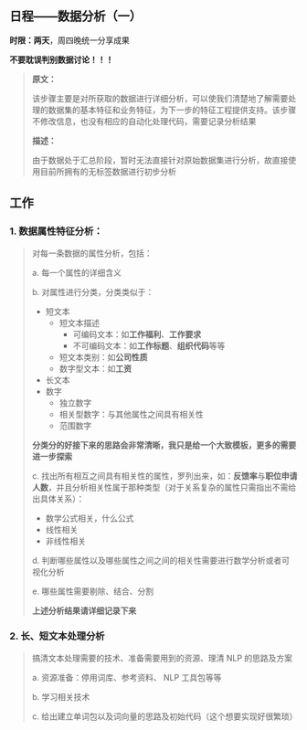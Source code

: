 ## 日程——数据分析（一）

**时限：两天**，周四晚统一分享成果

**不要耽误判别数据讨论！！！**

> **原文：**
>
> 该步骤主要是对所获取的数据进行详细分析，可以使我们清楚地了解需要处理的数据集的基本特征和业务特征，为下一步的特征工程提供支持。该步骤不修改信息，也没有相应的自动化处理代码，需要记录分析结果
>
> **描述：**
>
> 由于数据处于汇总阶段，暂时无法直接针对原始数据集进行分析，故直接使用目前所拥有的无标签数据进行初步分析

## 工作

### 1. 数据属性特征分析：

> 对每一条数据的属性分析，包括：
>
> a. 每一个属性的详细含义
>
> b. 对属性进行分类，分类类似于：
>
> - 短文本
>   - 短文本描述
>     - 可编码文本：如**工作福利**、**工作要求**
>     - 不可编码文本：如**工作标题**、**组织代码**等等
>   - 短文本类别：如**公司性质**
>   - 数字型文本：如**工资**
> - 长文本
> - 数字
>   - 独立数字
>   - 相关型数字：与其他属性之间具有相关性
>   - 范围数字
>
> **分类分的好接下来的思路会非常清晰，我只是给一个大致模板，更多的需要进一步探索**
>
> c. 找出所有相互之间具有相关性的属性，罗列出来，如：**反馈率**与**职位申请人数**，并且分析相关性属于那种类型（对于关系复杂的属性只需指出不需给出具体关系）：
>
> - 数学公式相关，什么公式
> - 线性相关
> - 非线性相关
>
> d. 判断哪些属性以及哪些属性之间之间的相关性需要进行数学分析或者可视化分析
>
> e. 哪些属性需要剔除、结合、分割
>
> **上述分析结果请详细记录下来**

### 2. 长、短文本处理分析

> 搞清文本处理需要的技术、准备需要用到的资源、理清 NLP 的思路及方案
>
> a. 资源准备：停用词库、参考资料、 NLP  工具包等等
>
> b. 学习相关技术
>
> c. 给出建立单词包以及词向量的思路及初始代码（这个想要实现好很繁琐）
